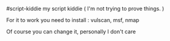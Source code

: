 #script-kiddie
my script kiddie ( I'm not trying to prove things. )

For it to work you need to install :
vulscan,
msf,
nmap

Of course you can change it, personally I don't care

